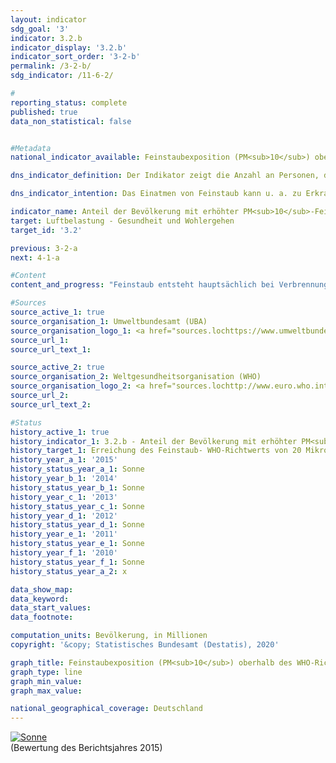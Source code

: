 ```yaml
---                   
layout: indicator                   
sdg_goal: '3'                   
indicator: 3.2.b                   
indicator_display: '3.2.b'                   
indicator_sort_order: '3-2-b'                   
permalink: /3-2-b/                   
sdg_indicator: /11-6-2/                   

#                   
reporting_status: complete                   
published: true                   
data_non_statistical: false                   


#Metadata                   
national_indicator_available: Feinstaubexposition (PM<sub>10</sub>) oberhalb des WHO-Richtwertes von mindestens 20 Mikrogramm pro m<sup>3</sup> Luft im Jahresmittel                   

dns_indicator_definition: Der Indikator zeigt die Anzahl an Personen, die an ihrem Wohnort im Jahresmittel einer Exposition von mehr als 20 Mikrogramm Feinstaub PM<sub>10</sub> (Staubteilchen mit einem Durchmesser kleiner 10 Mikrometer) pro Kubikmeter (m³) Luft ausgesetzt waren (nur Hintergrundbelastungen, ohne lokale Quellen).<sub> Text aus dem Indikatorenbericht 2018</sub>                   

dns_indicator_intention: Das Einatmen von Feinstaub kann u. a. zu Erkrankungen der Atemwege (z. B. chronisch obstruktiven Lungenerkrankungen (COPD) oder Lungenkrebs) und Herz-Kreislauf-Erkrankungen (z. B. Herzinfarkt) führen. Zum besseren Schutz der Gesundheit soll daher bis zum Jahr 2030 erreicht werden, dass niemand an seinem Wohnort im Jahresmittel mehr als 20 Mikrogramm (µg) Feinstaub PM<sub>10</sub> pro Kubikmeter(m³) Luft (Richtwert der Weltgesundheitsorganisation) ausgesetzt ist.<sub> Text aus dem Indikatorenbericht 2018</sub>                   

indicator_name: Anteil der Bevölkerung mit erhöhter PM<sub>10</sub>-Feinstaubexposition                   
target: Luftbelastung - Gesundheit und Wohlergehen                   
target_id: '3.2'                   

previous: 3-2-a                   
next: 4-1-a                   

#Content                    
content_and_progress: "Feinstaub entsteht hauptsächlich bei Verbrennungsprozessen fossiler Energieträger wie dem Heizen, in industriellen Anlagen oder dem Straßenverkehr. Neben diesen primären Quellen kann sich Feinstaub auch sekundär durch chemische Reaktion von Luftschadstoffen bspw. aus der Landwirtschaft bilden.<br><br>Der in der Luft enthaltene Feinstaub (PM<sub>10</sub>) wird an insgesamt mehr als 370 Luftmessstationen sowohl in Ballungsgebieten als auch in ländlichen Regionen für Deutschland erfasst. Dabei werden für den Indikator nur diejenigen Messstationen berücksichtigt, die keinem direkten Feinstaubausstoß aus dem Verkehr ausgesetzt sind, da diese nur die punktuell erhöhte („Hot Spots“) und keine großflächige Belastung abbilden. Aus einer Kombination von Modellergebnissen mit den erhobenen Daten zur sogenannten Hintergrundbelastung (z. B. in typischen städtischen Wohngebieten) wird die Feinstaubkonzentration für die gesamte Fläche Deutschlands ermittelt. Diese wird mit räumlichen Informationen zur Einwohnerzahl verschnitten und so die Anzahl der Personen bestimmt, die im Jahresmittel an ihrem Wohnort einer Feinstaubbelastung von mehr als 20 Mikrogramm pro Kubikmeter Luft ausgesetzt sind. Da die Modellrechnung nur diejenigen Messstationen einbezieht, die keinem direkten Feinstaubausstoß aus lokalen Quellen ausgesetzt sind, kann von einer Unterschätzung des Indikators ausgegangen werden.<br><br>Somit bildet der Indikator keine flächendeckende Einhaltung des Richtwertes ab, sondern eine auf die Wohnorte der Bevölkerung abseits starker Emissionsquellen für Feinstaub bezogene Einhaltung. Er gibt weder einen Hinweis auf die Höhe der Exposition der Bevölkerung insgesamt noch deren Variation im Jahresverlauf. Nicht gesondert betrachtet werden durch diesen Indikator zudem die Belastungen durch kleinere Feinstaubpartikel (PM<sub>2,5</sub> und PM<sub>0,1</sub>). <br><br>Die Feinstaubexposition mit PM<sub>10</sub> ist in den vergangenen Jahren deutlich gesunken. Während im Jahr 2007 die durchschnittliche bevölkerungsgewichtete Feinstaubbelastung im städtischen und ländlichen Hintergrund noch bei 18,9 Mikrogramm pro Kubikmeter Luft lag, betrug sie im Jahr 2017 nur noch etwa 15,3 Mikrogramm pro Kubikmeter. Im gleichen Zeitraum ist auch die Anzahl der Personen deutlich zurückgegangen, die im Jahresmittel an ihrem Wohnort einer Feinstaubbelastung von mehr als 20 Mikrogramm PM<sub>10</sub> pro Kubikmeter Luft ausgesetzt war: Im Jahr 2007 waren es rund 30 Millionen Personen, im Jahr 2017 noch rund 2,5 Millio-nen Personen. Ein Teil des starken Rückgangs ab 2015 beruht vermutlich darauf, dass in den letzten Jahren vergleichsweise wenig austauscharme Wetterlagen auftraten.<br><br>Wenn sich die durchschnittliche Entwicklung der letzten Jahre weiter fortsetzt, kann das Ziel, die Bevölkerung flächendeckend einer Feinstaubexposition von unter 20 Mikrogramm pro Kubikmeter Luft im Jahresmittel auszusetzen, voraussichtlich erreicht werden. <sub> Text aus dem Indikatorenbericht 2018</sub>"                   

#Sources
source_active_1: true                           
source_organisation_1: Umweltbundesamt (UBA)                           
source_organisation_logo_1: <a href="sources.lochttps://www.umweltbundesamt.de/"><img src="https://g205sdgs.github.io/sdg-indicators/public/logos/uba.png" alt="Logo Umweltbundesamt (UBA) /></a>                           
source_url_1:                            
source_url_text_1:                            

source_active_2: true                           
source_organisation_2: Weltgesundheitsorganisation (WHO)                           
source_organisation_logo_2: <a href="sources.lochttp://www.euro.who.int/de/home"><img src="https://g205sdgs.github.io/sdg-indicators/public/logos/who.png" alt="Logo Weltgesundheitsorganisation (WHO) /></a>                           
source_url_2:                            
source_url_text_2:                            

#Status                   
history_active_1: true                   
history_indicator_1: 3.2.b - Anteil der Bevölkerung mit erhöhter PM<sub>10</sub>-Feinstaubexposition                   
history_target_1: Erreichung des Feinstaub- WHO-Richtwerts von 20 Mikrogramm/m<sup>3</sup> für  M10 im Jahresmittel möglichst flächendeckend bis 2030
history_year_a_1: '2015'                           
history_status_year_a_1: Sonne
history_year_b_1: '2014'                           
history_status_year_b_1: Sonne
history_year_c_1: '2013'                           
history_status_year_c_1: Sonne
history_year_d_1: '2012'                           
history_status_year_d_1: Sonne
history_year_e_1: '2011'                           
history_status_year_e_1: Sonne
history_year_f_1: '2010'                           
history_status_year_f_1: Sonne
history_status_year_a_2: x

data_show_map:                    
data_keyword:                    
data_start_values:                    
data_footnote:                    

computation_units: Bevölkerung, in Millionen                   
copyright: '&copy; Statistisches Bundesamt (Destatis), 2020'                   

graph_title: Feinstaubexposition (PM<sub>10</sub>) oberhalb des WHO-Richtwertes von mindestens 20 Mikrogramm pro m<sup>3</sup> Luft im Jahresmittel                   
graph_type: line                   
graph_min_value:                    
graph_max_value:                    

national_geographical_coverage: Deutschland                   
---
```

<div>                           
  <div class="my-header">                           
    <a href="https://sustainabledevelopment-deutschland.github.io/status/"><img src="https://g205sdgs.github.io/sdg-indicators/public/Wettersymbole/Sonne.png" title="Bei Fortsetzung der Entwicklung beträgt die Abweichung vom Zielwert weniger als 5&nbsp;% der Differenz zwischen Zielwert und aktuellem Wert" alt="Sonne" />                           
    </a>                           
  </div>
  <div class="my-header-note">
    <span>(Bewertung des Berichtsjahres 2015)</span>
  </div>                           
</div>